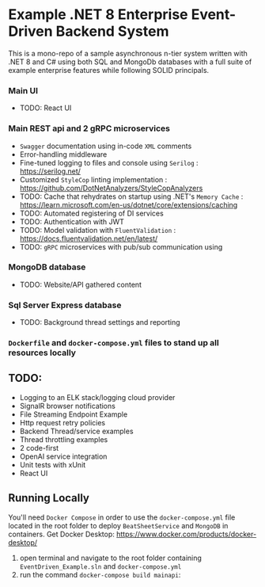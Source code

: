 # Example .NET 8 Enterprise Event-Driven Backend System
This is a mono-repo of a sample asynchronous n-tier system written with .NET 8 and C# using both SQL and MongoDb databases with a full suite of example enterprise features while following SOLID principals.

### Main UI
  - TODO: React UI

### Main REST api and 2 gRPC microservices
  - `Swagger` documentation using in-code `XML` comments
  - Error-handling middleware
  - Fine-tuned logging to files and console using `Serilog` : https://serilog.net/
  - Customized `StyleCop` linting implementation : https://github.com/DotNetAnalyzers/StyleCopAnalyzers
  - TODO: Cache that rehydrates on startup using .NET's `Memory Cache` : https://learn.microsoft.com/en-us/dotnet/core/extensions/caching  
  - TODO: Automated registering of DI services
  - TODO: Authentication with JWT
  - TODO: Model validation with `FluentValidation` : https://docs.fluentvalidation.net/en/latest/
  - TODO: `gRPC` microservices with pub/sub communication using 

### MongoDB database 
  - TODO: Website/API gathered content

### Sql Server Express database
  - TODO: Background thread settings and reporting 

### `Dockerfile` and `docker-compose.yml` files to stand up all resources locally
 
## TODO:
  - Logging to an ELK stack/logging cloud provider
  - SignalR browser notifications
  - File Streaming Endpoint Example
  - Http request retry policies
  - Backend Thread/service examples
  - Thread throttling examples
  - 2 code-first 
  - OpenAI service integration
  - Unit tests with xUnit
  - React UI

## Running Locally

You'll need `Docker Compose` in order to use the `docker-compose.yml` file located in the root folder to deploy `BeatSheetService` and `MongoDB` in containers.
Get Docker Desktop: https://www.docker.com/products/docker-desktop/

1) open terminal and navigate to the root folder containing `EventDriven_Example.sln` and `docker-compose.yml`
2) run the command `docker-compose build mainapi`: